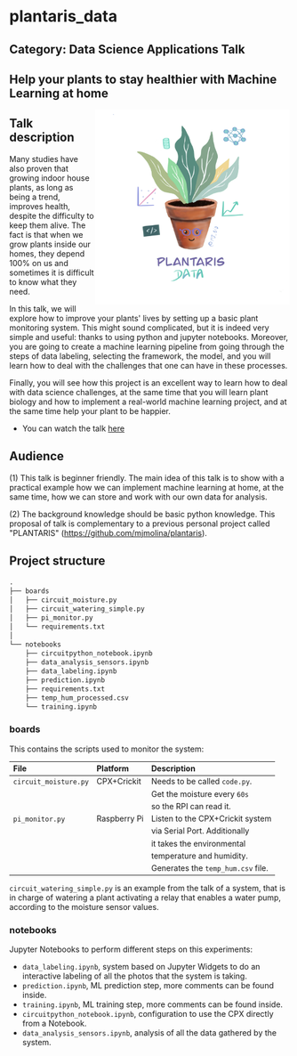 # plantaris_data
## Category: Data Science Applications Talk

## **Help your plants to stay healthier with Machine Learning at home**


<img align="right" width="350" height="350" src="img/plantaris_data.png"/>


## Talk description
Many studies have also proven that growing indoor house plants, as long as
being a trend, improves health, despite the difficulty to keep them alive.  The
fact is that when we grow plants inside our homes, they depend 100% on us and
sometimes it is difficult to know what they need.

In this talk, we will explore how to improve your plants' lives by setting up
a basic plant monitoring system. This might sound complicated, but it is indeed
very simple and useful: thanks to using python and jupyter notebooks. Moreover,
you are going to create a machine learning pipeline from going through the
steps of data labeling, selecting the framework, the model, and you will learn
how to deal with the challenges that one can have in these processes.

Finally, you will see how this project is an excellent way to learn how to deal
with data science challenges, at the same time that you will learn plant
biology and how to implement a real-world machine learning project, and at the
same time help your plant to be happier.

* You can watch the talk [here](https://www.youtube.com/watch?v=S9LbxLDW7ig&t=131s)

## Audience
(1) This talk is beginner friendly. The main idea of this talk is to show with
a practical example how we can implement machine learning at home, at the same
time, how we can store and work with our own data for analysis.

(2) The background knowledge should be basic python knowledge. This proposal of
talk is complementary to a previous personal project called "PLANTARIS"
(https://github.com/mjmolina/plantaris).

## Project structure

```
.
├── boards
│   ├── circuit_moisture.py
│   ├── circuit_watering_simple.py
│   ├── pi_monitor.py
│   └── requirements.txt
│ 
└── notebooks
    ├── circuitpython_notebook.ipynb
    ├── data_analysis_sensors.ipynb
    ├── data_labeling.ipynb
    ├── prediction.ipynb
    ├── requirements.txt
    ├── temp_hum_processed.csv
    └── training.ipynb
```

### boards

This contains the scripts used to monitor the system:

| File                  | Platform       | Description                        |
| :-------------------- |:-------------- | :--------------------------------- |
| `circuit_moisture.py` | CPX+Crickit    | Needs to be called `code.py`.      |
|                       |                | Get the moisture every `60s`       |
|                       |                | so the RPI can read it.            |
| `pi_monitor.py`       | Raspberry Pi   | Listen to the CPX+Crickit system   |
|                       |                | via Serial Port. Additionally      |
|                       |                | it takes the environmental         |
|                       |                | temperature and humidity.          |
|                       |                | Generates the `temp_hum.csv` file. |

`circuit_watering_simple.py` is an example from the talk of a system,
that is in charge of watering a plant activating a relay that enables a water
pump, according to the moisture sensor values.

### notebooks

Jupyter Notebooks to perform different steps on this experiments:
* `data_labeling.ipynb`, system based on Jupyter Widgets to do an interactive
  labeling of all the photos that the system is taking.
* `prediction.ipynb`, ML prediction step, more comments can be found inside.
* `training.ipynb`, ML training step, more comments can be found inside.
* `circuitpython_notebook.ipynb`, configuration to use the CPX directly from
  a Notebook.
* `data_analysis_sensors.ipynb`, analysis of all the data gathered by the
  system.
